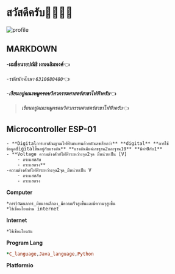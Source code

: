 # สวัสดีครับ:wave::wave::wave::wave:
![profile](https://scontent.fbkk5-3.fna.fbcdn.net/v/t39.30808-6/269602600_1515913618794588_3594087686176263836_n.jpg?_nc_cat=105&ccb=1-5&_nc_sid=09cbfe&_nc_eui2=AeGUfpzmuKDPdnZpZ6WRGMGZ_wGIXvV0szP_AYhe9XSzM08fjSKryCPJlJdBMEKv5_nulRO7lLN_7q89IS6C9Xjc&_nc_ohc=JEnEues0oBQAX-G-Vzg&_nc_ht=scontent.fbkk5-3.fna&oh=00_AT_xUJFCjSbp_wyZlfb99fv4e2DeDeI6QSqCW7Grg8pwPQ&oe=62087264)
## MARKDOWN
-**ผมชื่อนายปณิธิ เงาเฉลิมพงศ์**:point_left:

-*รหัสนักศึกษา `6310680480`*:point_left:

-***เรียนอยู่คณะ~~หมูกรอบ~~วิศวกรรมศาสตร์สาขาไฟฟ้าครับ***:point_left:

>***เรียนอยู่คณะ~~หมูกรอบ~~วิศวกรรมศาสตร์สาขาไฟฟ้าครับ***:point_left:

## Microcontroller ESP-01
```
- **Digitalการเอาสัณญาณไฟฟ้ามาแทนด้วยตัวเลขเรียกว่า** **digital** **การใช้ข้อมูลdigitalขึ้นอยู่กับแรงดัน** **แรงดันมีแค่เลขฐาน2และฐาน10** **มีค่า0กับ1**
- **Voltage ความต่างศักย์ไฟฟ้าระหว่างจุด2จุด มีหน่วยเป็น [V]
    - กระแสสลับ
    - กระแสตรง**
-ความต่างศักย์ไฟฟ้าระหว่างจุด2จุด_มีหน่วยเป็น V
    - กระแสสลับ
    - กระแสตรง
```
**Computer**
```
*การวิวัฒนาการ_มีขนาดเล็กลง_มีความเร็วสูงขึ้นและมีความจุสูงขึ้น
*ใช้เชื่อมโยงผ่าน internet
```
**Internet**
```
*ใช้เชื่อมโยงกัน
```
**Program Lang**
```ruby
*C_language,Java_language,Python
```
**Platformio**

